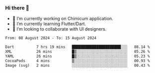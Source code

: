 ### Hi there 👋

<!--
**devcat37/devcat37** is a ✨ _special_ ✨ repository because its `README.md` (this file) appears on your GitHub profile.-->


- 🔭 I’m currently working on Chimicum application.
- 🌱 I’m currently learning Flutter/Dart.
- 👯 I’m looking to collaborate with UI designers.
<!-- - 🤔 I’m looking for help with ... -->

<!--START_SECTION:waka-->

```txt
From: 08 August 2024 - To: 15 August 2024

Dart          7 hrs 19 mins   ██████████████████████░░░   88.14 %
XML           26 mins         █▒░░░░░░░░░░░░░░░░░░░░░░░   05.26 %
YAML          26 mins         █▒░░░░░░░░░░░░░░░░░░░░░░░   05.23 %
CocoaPods     4 mins          ▒░░░░░░░░░░░░░░░░░░░░░░░░   00.93 %
Image (svg)   2 mins          ░░░░░░░░░░░░░░░░░░░░░░░░░   00.43 %
```

<!--END_SECTION:waka-->
